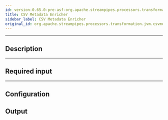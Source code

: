 ```yaml
---
id: version-0.65.0-pre-asf-org.apache.streampipes.processors.transformation.jvm.csvmetadata
title: CSV Metadata Enricher
sidebar_label: CSV Metadata Enricher
original_id: org.apache.streampipes.processors.transformation.jvm.csvmetadata
---
```


<!--
  ~ Licensed to the Apache Software Foundation (ASF) under one or more
  ~ contributor license agreements.  See the NOTICE file distributed with
  ~ this work for additional information regarding copyright ownership.
  ~ The ASF licenses this file to You under the Apache License, Version 2.0
  ~ (the "License"); you may not use this file except in compliance with
  ~ the License.  You may obtain a copy of the License at
  ~
  ~    http://www.apache.org/licenses/LICENSE-2.0
  ~
  ~ Unless required by applicable law or agreed to in writing, software
  ~ distributed under the License is distributed on an "AS IS" BASIS,
  ~ WITHOUT WARRANTIES OR CONDITIONS OF ANY KIND, either express or implied.
  ~ See the License for the specific language governing permissions and
  ~ limitations under the License.
  ~
  -->




***

## Description


***

## Required input


***

## Configuration



## Output
